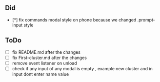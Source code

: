 ## Did
- [*] fix commands modal style  on phone because we changed .prompt-input style


## ToDo
- [ ] fix README.md after the changes
- [ ] fix First-cluster.md after the changes
- [ ] remove event listener on unload
- [ ] check if any input of any modal is empty , example new cluster and in input dont enter name value
